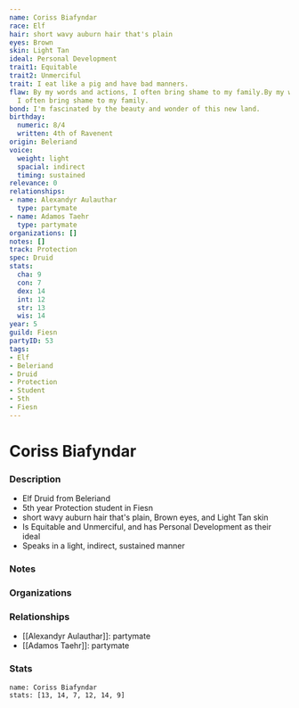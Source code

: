 ```yaml
---
name: Coriss Biafyndar
race: Elf
hair: short wavy auburn hair that's plain
eyes: Brown
skin: Light Tan
ideal: Personal Development
trait1: Equitable
trait2: Unmerciful
trait: I eat like a pig and have bad manners.
flaw: By my words and actions, I often bring shame to my family.By my words and actions,
  I often bring shame to my family.
bond: I'm fascinated by the beauty and wonder of this new land.
birthday:
  numeric: 8/4
  written: 4th of Ravenent
origin: Beleriand
voice:
  weight: light
  spacial: indirect
  timing: sustained
relevance: 0
relationships:
- name: Alexandyr Aulauthar
  type: partymate
- name: Adamos Taehr
  type: partymate
organizations: []
notes: []
track: Protection
spec: Druid
stats:
  cha: 9
  con: 7
  dex: 14
  int: 12
  str: 13
  wis: 14
year: 5
guild: Fiesn
partyID: 53
tags:
- Elf
- Beleriand
- Druid
- Protection
- Student
- 5th
- Fiesn
---
```

# Coriss Biafyndar
### Description
- Elf Druid from Beleriand
- 5th year Protection student in Fiesn
- short wavy auburn hair that's plain, Brown eyes, and Light Tan skin
- Is Equitable and Unmerciful, and has Personal Development as their ideal
- Speaks in a light, indirect, sustained manner

### Notes

### Organizations

### Relationships
- [[Alexandyr Aulauthar]]: partymate
- [[Adamos Taehr]]: partymate

### Stats
```statblock
name: Coriss Biafyndar
stats: [13, 14, 7, 12, 14, 9]
```